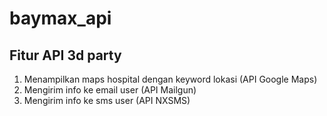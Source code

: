 # baymax_api

## Fitur API 3d party
1. Menampilkan maps hospital dengan keyword lokasi (API Google Maps)
2. Mengirim info ke email user (API Mailgun)
3. Mengirim info ke sms user (API NXSMS)   
